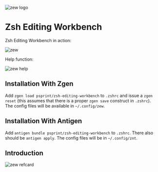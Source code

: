 ![zew logo](http://imageshack.com/a/img910/7592/HGM1Wo.gif)

# Zsh Editing Workbench

Zsh Editing Workbench in action:

![zew](http://imageshack.com/a/img911/7091/wJKRAk.gif)

Help function:

![zew help](http://imagizer.imageshack.us/a/img903/3292/oDwtY9.gif)

## Installation With Zgen

Add `zgen load psprint/zsh-editing-workbench` to `.zshrc` and issue a `zgen reset` (this assumes that there is a proper `zgen save` construct in `.zshrc`).
The config files will be available in `~/.config/zew`.

## Installation With Antigen
Add `antigen bundle psprint/zsh-editing-workbench` to `.zshrc`. There also
should be `antigen apply`. The config files will be in `~/.config/znt`.

## Introduction

![zew refcard](http://imageshack.com/a/img905/6423/XfzdYE.png)

